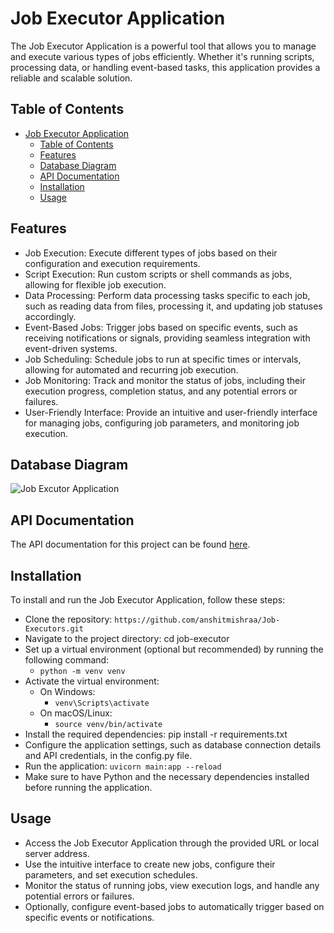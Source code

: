 # Job Executor Application

The Job Executor Application is a powerful tool that allows you to manage and execute various types of jobs efficiently. Whether it's running scripts, processing data, or handling event-based tasks, this application provides a reliable and scalable solution.

## Table of Contents

- [Job Executor Application](#job-executor-application)
  - [Table of Contents](#table-of-contents)
  - [Features](#features)
  - [Database Diagram](#database-diagram)
  - [API Documentation](#api-documentation)
  - [Installation](#installation)
  - [Usage](#usage)

## Features

- Job Execution: Execute different types of jobs based on their configuration and execution requirements.
- Script Execution: Run custom scripts or shell commands as jobs, allowing for flexible job execution.
- Data Processing: Perform data processing tasks specific to each job, such as reading data from files, processing it, and updating job statuses accordingly.
- Event-Based Jobs: Trigger jobs based on specific events, such as receiving notifications or signals, providing seamless integration with event-driven systems.
- Job Scheduling: Schedule jobs to run at specific times or intervals, allowing for automated and recurring job execution.
- Job Monitoring: Track and monitor the status of jobs, including their execution progress, completion status, and any potential errors or failures.
- User-Friendly Interface: Provide an intuitive and user-friendly interface for managing jobs, configuring job parameters, and monitoring job execution.

## Database Diagram

![Job Excutor Application](https://github.com/anshitmishraa/Job-Executors/assets/54078251/e2a520de-1a55-4e42-8ea5-361ed85bea15)

## API Documentation

The API documentation for this project can be found [here](https://job-executors-production.up.railway.app/docs).

## Installation

To install and run the Job Executor Application, follow these steps:

- Clone the repository: `https://github.com/anshitmishraa/Job-Executors.git`
- Navigate to the project directory: cd job-executor
- Set up a virtual environment (optional but recommended) by running the following command:
  - `python -m venv venv`
- Activate the virtual environment:
  - On Windows:
    - `venv\Scripts\activate`
  - On macOS/Linux:
    - `source venv/bin/activate`
- Install the required dependencies: pip install -r requirements.txt
- Configure the application settings, such as database connection details and API credentials, in the config.py file.
- Run the application: `uvicorn main:app --reload`
- Make sure to have Python and the necessary dependencies installed before running the application.

## Usage

- Access the Job Executor Application through the provided URL or local server address.
- Use the intuitive interface to create new jobs, configure their parameters, and set execution schedules.
- Monitor the status of running jobs, view execution logs, and handle any potential errors or failures.
- Optionally, configure event-based jobs to automatically trigger based on specific events or notifications.
